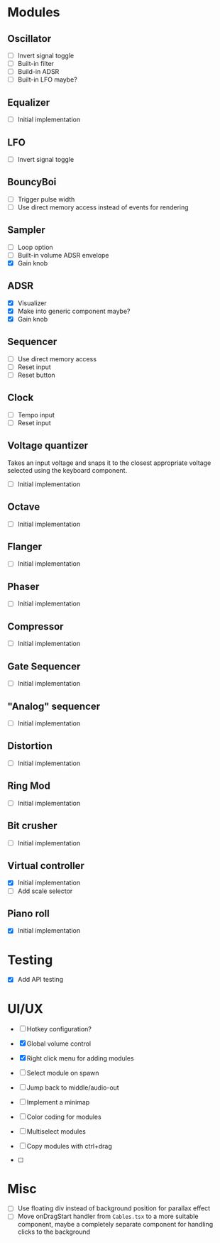 # Modules

## Oscillator

- [ ] Invert signal toggle
- [ ] Built-in filter
- [ ] Build-in ADSR
- [ ] Built-in LFO maybe?

## Equalizer

- [ ] Initial implementation

## LFO

- [ ] Invert signal toggle

## BouncyBoi

- [ ] Trigger pulse width
- [ ] Use direct memory access instead of events for rendering

## Sampler

- [ ] Loop option
- [ ] Built-in volume ADSR envelope
- [x] Gain knob

## ADSR

- [x] Visualizer
- [x] Make into generic component maybe?
- [x] Gain knob

## Sequencer

- [ ] Use direct memory access
- [ ] Reset input
- [ ] Reset button

## Clock

- [ ] Tempo input
- [ ] Reset input

## Voltage quantizer

Takes an input voltage and snaps it to the closest appropriate voltage selected using the keyboard component.

- [ ] Initial implementation

## Octave

- [ ] Initial implementation

## Flanger

- [ ] Initial implementation

## Phaser

- [ ] Initial implementation

## Compressor

- [ ] Initial implementation

## Gate Sequencer

- [ ] Initial implementation

## "Analog" sequencer

- [ ] Initial implementation

## Distortion

- [ ] Initial implementation

## Ring Mod

- [ ] Initial implementation

## Bit crusher

- [ ] Initial implementation

## Virtual controller

- [x] Initial implementation
- [ ] Add scale selector

## Piano roll

- [x] Initial implementation

# Testing

- [x] Add API testing

# UI/UX

- [ ] Hotkey configuration?
- [x] Global volume control
- [x] Right click menu for adding modules
- [ ] Select module on spawn
- [ ] Jump back to middle/audio-out
- [ ] Implement a minimap
- [ ] Color coding for modules

- [ ] Multiselect modules
- [ ] Copy modules with ctrl+drag
- [ ]

# Misc

- [ ] Use floating div instead of background position for parallax effect
- [ ] Move onDragStart handler from `Cables.tsx` to a more suitable component, maybe a completely separate component for handling clicks to the background
